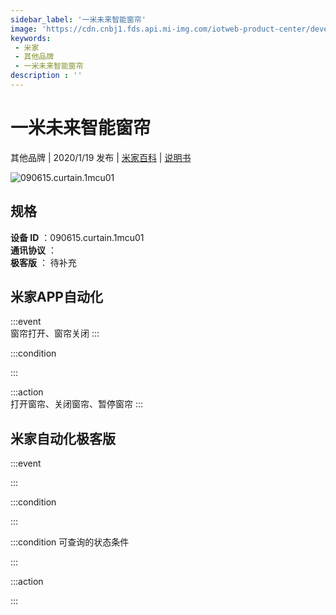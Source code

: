 ```yaml
---
sidebar_label: '一米未来智能窗帘'
image: 'https://cdn.cnbj1.fds.api.mi-img.com/iotweb-product-center/developer_1571100835537qpqteC7Z.png?GalaxyAccessKeyId=AKVGLQWBOVIRQ3XLEW&Expires=9223372036854775807&Signature=nQAGrmkMifu0zK0PiaA+X8aenpU='
keywords: 
 - 米家
 - 其他品牌
 - 一米未来智能窗帘
description : ''
---
```

# 一米未来智能窗帘

其他品牌 | 2020/1/19 发布 | [米家百科](https://home.mi.com/webapp/content/baike/product/index.html?model=090615.curtain.1mcu01) | [说明书](https://home.mi.com/views/introduction.html?model=090615.curtain.1mcu01&region=cn)

![090615.curtain.1mcu01](https://cdn.cnbj1.fds.api.mi-img.com/iotweb-product-center/developer_1571100835537qpqteC7Z.png?GalaxyAccessKeyId=AKVGLQWBOVIRQ3XLEW&Expires=9223372036854775807&Signature=nQAGrmkMifu0zK0PiaA+X8aenpU=)

## 规格  
> 
**设备 ID** ：090615.curtain.1mcu01  
**通讯协议** ：  
**极客版**  ： 待补充 


## 米家APP自动化  

:::event  
窗帘打开、窗帘关闭
:::

:::condition  

:::

:::action   
打开窗帘、关闭窗帘、暂停窗帘
:::

## 米家自动化极客版  

:::event  

:::

:::condition  

:::

:::condition 可查询的状态条件  

:::

:::action  

:::

        
